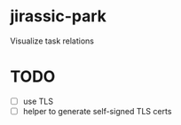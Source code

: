 # jirassic-park
Visualize task relations

# TODO
- [ ] use TLS
- [ ] helper to generate self-signed TLS certs